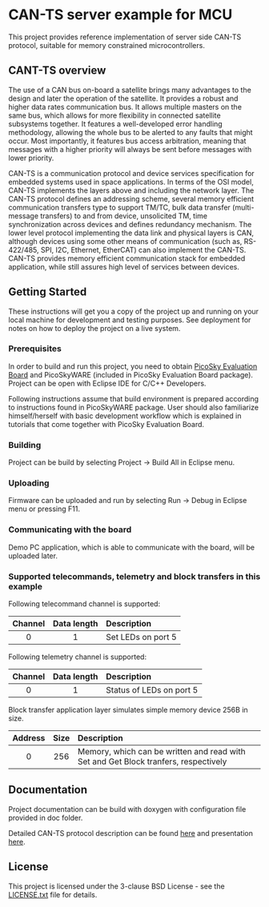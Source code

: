 # CAN-TS server example for MCU

This project provides reference implementation of server side CAN-TS protocol, suitable for memory constrained microcontrollers.

## CANT-TS overview

The use of a CAN bus on-board a satellite brings many advantages to the design and later the operation of the satellite. It provides a robust and higher data rates communication bus. It allows multiple masters on the same bus, which allows for more flexibility in connected satellite subsystems together. It features a well-developed error handling methodology, allowing the whole bus to be alerted to any faults that might occur. Most importantly, it features bus access arbitration, meaning that messages with a higher priority will always be sent before messages with lower priority.

CAN-TS is a communication protocol and device services specification for embedded systems used in space applications. In terms of the OSI model, CAN-TS implements the layers above and including the network layer. The CAN-TS protocol defines an addressing scheme, several memory efficient communication transfers type to support TM/TC, bulk data transfer (multi-message transfers) to and from device, unsolicited TM, time synchronization across devices and defines redundancy mechanism. The lower level protocol implementing the data link and physical layers is CAN, although devices using some other means of communication (such as, RS-422/485, SPI, I2C, Ethernet, EtherCAT) can also implement the CAN-TS. CAN-TS provides memory efficient communication stack for embedded application, while still assures high level of services between devices.

## Getting Started

These instructions will get you a copy of the project up and running on your local machine for development and testing purposes. See deployment for notes on how to deploy the project on a live system.

### Prerequisites

In order to build and run this project, you need to obtain [PicoSky Evaluation Board](https://www.skylabs.si/portfolio-item/picosky-evaluation-board-sky-9213) and PicoSkyWARE (included in PicoSky Evaluation Board package). Project can be open with Eclipse IDE for C/C++ Developers.

Following instructions assume that build environment is prepared according to instructions found in PicoSkyWARE package. User should also familiarize himself/herself with basic development workflow which is explained in tutorials that come together with PicoSky Evaluation Board.

### Building

Project can be build by selecting Project -> Build All in Eclipse menu.

### Uploading

 Firmware can be uploaded and run by selecting Run -> Debug in Eclipse menu or pressing F11. 

### Communicating with the board

Demo PC application, which is able to communicate with the board, will be uploaded later.

### Supported telecommands, telemetry and block transfers in this example

Following telecommand channel is supported:

| Channel | Data length | Description |
| :---: | :---: | :--- |
| 0 | 1 | Set LEDs on port 5 |

Following telemetry channel is supported:

| Channel | Data length | Description |
| :---: | :---: | :--- |
| 0 | 1 | Status of LEDs on port 5 |

Block transfer application layer simulates simple memory device 256B in size.

| Address | Size | Description |
| :---: | :---: | :--- |
| 0 | 256 | Memory, which can be written and read with Set and Get Block tranfers, respectively

## Documentation

Project documentation can be build with doxygen with configuration file provided in doc folder.

Detailed CAN-TS protocol description can be found [here](https://support.skylabs.si/public/CAN-TS_protocol_v1.4.pdf) and presentation [here](https://support.skylabs.si/public/CAN-TS_protocol_presentation_v1.0.pdf).

## License

This project is licensed under the 3-clause BSD License - see the [LICENSE.txt](LICENSE.txt) file for details.